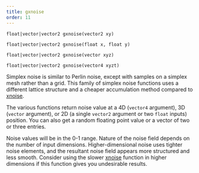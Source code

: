 ```yaml
---
title: gxnoise
order: 11
---
```

`float|vector|vector2 gxnoise(vector2 xy)`

`float|vector|vector2 gxnoise(float x, float y)`

`float|vector|vector2 gxnoise(vector xyz)`

`float|vector|vector2 gxnoise(vector4 xyzt)`

Simplex noise is similar to Perlin noise, except with samples on a simplex mesh
rather than a grid. This family of simplex noise functions uses a different
lattice structure and a cheaper accumulation method compared to
[xnoise](xnoise.html "Simplex noise is very close to Perlin noise, except with the samples on a simplex mesh rather than a grid.  This results in less grid artifacts.  It also uses a higher order bspline to provide better derivatives.").

The various functions return noise value at a 4D (`vector4` argument), 3D
(`vector` argument), or 2D (a single `vector2` argument or two `float` inputs)
position. You can also get a random floating point value or a vector of two or
three entries.

Noise values will be in the 0-1 range. Nature of the noise field depends on the
number of input dimensions. Higher-dimensional noise uses tighter noise
elements, and the resultant noise field appears more structured and less smooth.
Consider using the slower [xnoise](xnoise.html "Simplex noise is very close to Perlin noise, except with the samples on a simplex mesh rather than a grid.  This results in less grid artifacts.  It also uses a higher order bspline to provide better derivatives.") function in higher dimensions if
this function gives you undesirable results.
